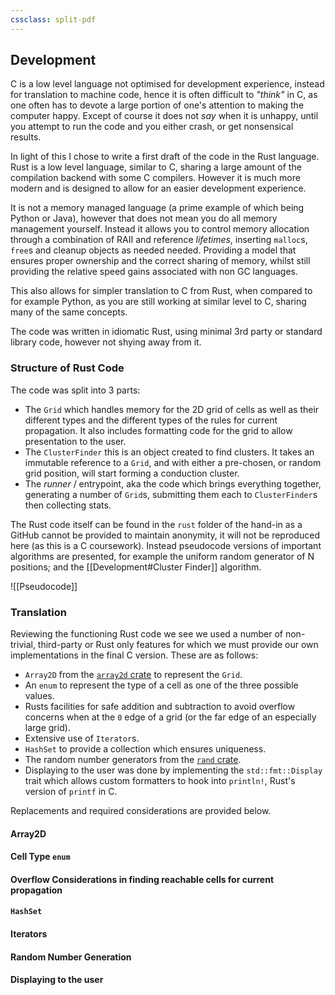 ```yaml
---
cssclass: split-pdf
---
```


## Development

C is a low level language not optimised for development experience, instead for translation to machine code, hence it is often difficult to *"think"* in C, as one often has to devote a large portion of one's attention to making the computer happy. Except of course it does not *say* when it is unhappy, until you attempt to run the code and you either crash, or get nonsensical results.

In light of this I chose to write a first draft of the code in the Rust  language. Rust is a low level language, similar to C, sharing a large amount of the compilation backend with some C compilers. However it is much more modern and is designed to allow for an easier development experience.

It is not a memory managed language (a prime example of which being Python or Java), however that does not mean you do all memory management yourself. Instead it allows you to control memory allocation through a combination of RAII and reference *lifetimes*, inserting `malloc`s, `free`s and cleanup objects as needed needed. Providing a model that ensures proper ownership and the correct sharing of memory, whilst still providing the relative speed gains associated with non GC languages.

This also allows for simpler translation to C from Rust, when compared to for example Python, as you are still working at similar level to C, sharing many of the same concepts.

The code was written in idiomatic Rust, using minimal 3rd party or standard library code, however not shying away from it.

### Structure of Rust Code

The code was split into 3 parts:

- The `Grid` which handles memory for the 2D grid of cells as well as their different types and the different types of the rules for current propagation. It also includes formatting code for the grid to allow presentation to the user.
- The `ClusterFinder` this is an object created to find clusters. It takes an immutable reference to a `Grid`, and with either a pre-chosen, or random grid position, will start forming a conduction cluster.
- The *runner* / entrypoint, aka the code which brings everything together, generating a number of `Grid`s, submitting them each to `ClusterFinder`s then collecting stats.

The Rust code itself can be found in the `rust` folder of the hand-in as a GitHub cannot be provided to maintain anonymity, it will not be reproduced here (as this is a C coursework). Instead pseudocode versions of important algorithms are presented, for example the uniform random generator of N positions; and the [[Development#Cluster Finder]] algorithm.

![[Pseudocode]]

### Translation

Reviewing the functioning Rust code we see we used a number of non-trivial, third-party or Rust only features for which we must provide our own implementations in the final C version. These are as follows:

- `Array2D` from the [`array2d` crate](https://crates.io/crates/array2d) to represent the `Grid`.
- An `enum` to represent the type of a cell as one of the three possible values.
- Rusts facilities for safe addition and subtraction to avoid overflow concerns when at the `0` edge of a grid (or the far edge of an especially large grid).
- Extensive use of `Iterator`s.
- `HashSet` to provide a collection which ensures uniqueness.
- The random number generators from the [`rand` crate](https://crates.io/crates/rand).
- Displaying to the user was done by implementing the `std::fmt::Display` trait which allows custom formatters to hook into `println!`, Rust's version of `printf` in C.

Replacements and required considerations are provided below.

#### Array2D

#### Cell Type `enum`

#### Overflow Considerations in finding reachable cells for current propagation

#### `HashSet`

#### Iterators

#### Random Number Generation

#### Displaying to the user
